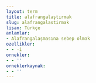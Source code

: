 ```yaml
---
layout: term
title: alafrangalaştırmak
slug: alafrangalastirmak
lisan: Türkçe
anlamlar:
- Alafrangalaşmasına sebep olmak
ozellikler:
- - -i
ornekler:
- - ''
orneklerkaynak:
- - ''
---
```

